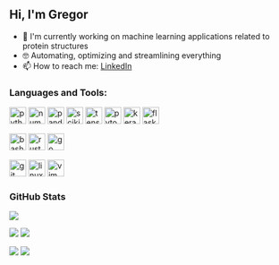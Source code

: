 ## Hi, I'm Gregor


- 🔭 I'm currently working on machine learning applications related to protein structures
- 🤓 Automating, optimizing and streamlining everything
- 📫 How to reach me: [LinkedIn](https://at.linkedin.com/in/gregor-wirnsberger-121a111aa)

<h3>Languages and Tools:</h3>
<p>
  <!-- Python -->
  <img src="https://cdn.jsdelivr.net/gh/devicons/devicon/icons/python/python-original.svg" height="30" alt="python logo" />
  <!-- Numpy -->
  <img src="https://cdn.jsdelivr.net/gh/devicons/devicon/icons/numpy/numpy-original.svg" height="30" alt="numpy logo" />
  <!-- Pandas -->
  <img src="https://cdn.jsdelivr.net/gh/devicons/devicon/icons/pandas/pandas-original.svg" height="30" alt="pandas logo" />
  <!-- sklearn -->
  <img src="https://cdn.jsdelivr.net/gh/devicons/devicon@latest/icons/scikitlearn/scikitlearn-original.svg" height="30" alt="scikitlearn logo"/>
  <!-- TensorFlow -->
  <img src="https://cdn.jsdelivr.net/gh/devicons/devicon/icons/tensorflow/tensorflow-original.svg" height="30" alt="tensorflow logo" />
  <!-- PyTorch -->
  <img src="https://cdn.jsdelivr.net/gh/devicons/devicon/icons/pytorch/pytorch-original.svg" height="30" alt="pytorch logo" />
  <!-- Keras -->
  <img src="https://cdn.jsdelivr.net/gh/devicons/devicon/icons/keras/keras-original.svg" height="30" alt="keras logo" />
  <!-- Flask -->
  <img src="https://cdn.jsdelivr.net/gh/devicons/devicon/icons/flask/flask-original.svg" height="30" alt="flask logo" />
  </p>
  <p>
  <!-- Bash -->
  <img src="https://cdn.jsdelivr.net/gh/devicons/devicon/icons/bash/bash-original.svg" height="30" alt="bash logo" />
  <!-- Rust -->
  <img src="https://cdn.jsdelivr.net/gh/devicons/devicon/icons/rust/rust-original.svg" height="30" alt="rust logo" />
 <!-- go -->
  <img src="https://cdn.jsdelivr.net/gh/devicons/devicon@latest/icons/go/go-original.svg"  height="30" alt="go logo" />
           </p>
  <p> 
  <!-- Git -->
  <img src="https://cdn.jsdelivr.net/gh/devicons/devicon/icons/git/git-original.svg" height="30" alt="git logo" />
  <!-- Linux -->
  <img src="https://cdn.jsdelivr.net/gh/devicons/devicon/icons/linux/linux-original.svg" height="30" alt="linux logo" />
  <!-- NeoVim -->
  <img src="https://cdn.jsdelivr.net/gh/devicons/devicon@latest/icons/neovim/neovim-original.svg"  height="30" alt="vim logo" />

<h3>GitHub Stats</h3>

          
<p >
<img src="http://github-profile-summary-cards.vercel.app/api/cards/profile-details?username=gwirn&theme=nord_dark"/>
</p>
<p >
<img src="http://github-profile-summary-cards.vercel.app/api/cards/repos-per-language?username=gwirn&theme=nord_dark"/>
<img src="http://github-profile-summary-cards.vercel.app/api/cards/most-commit-language?username=gwirn&theme=nord_dark"/>
</p>
<p >
<img src="http://github-profile-summary-cards.vercel.app/api/cards/stats?username=gwirn&theme=nord_dark"/>
<img src="http://github-profile-summary-cards.vercel.app/api/cards/productive-time?username=gwirn&theme=nord_dark&utcOffset=+1"/>
</p>

